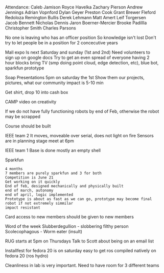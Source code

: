 Attendance:
Caleb Jamison
Royce Havelka
Zachary Pierson
Andrew Jennings
Adrian Vopnford
Dylan Geyer
Preston Cook
Grant Brewer
Fleford Redoloza
Remington Bullis
Derek Lehmann
Matt Amert
Leif Torgersen
Jacob Bennett
Nicholas Dennis
Jaron Boerner-Mercier
Brooke Padillla
Christopher Smith
Charles Parsons



No one is leaving who has an officer position
	So knowledge isn't lost
	Don't try to let people be in a position for 2 concecutive years
	
Mall expo
	Is next Saturday and sunday (1st and 2nd)
	Need volunteers to sign up on google docs
	Try to get an even spread of everyone having 2 hour blocks
	bring TV (smp doing point cloud, edge detection, etc), blue bot, sparkfun prototype

Soap Presentations
	5pm on saturday the 1st
	Show them our projects, pictures, what our community impact is
	5-10 min

Get shirt, drop 10 into cash box

CAMP
	video on creativity

If we do not have fully functioning robots by end of Feb, otherwise the robot may be scrapped

Course should be built

IEEE team 2
	It moves, moveable over serial, does not light on fire
	Sensors are in planning stage 
	meet at 6pm

IEEE team 1
	Base is done
	mostly an empty shell

Sparkfun

	4 months
	7 members are purely sparkfun and 3 for both
	Competition is June 21
	Get working on it quickly
	End of feb, designed mechanically and physically built
	end of march, autonomy
	end of april, logic implemented
	Prototype is about as fast as we can go, prototype may become final robot if not extremely simmilar
	impact resistant

Card access to new members should be given to new members


Word of the week
	Slubberdegullion - slobbering filthy person
	Scolecophagous - Worm eater (insult)

RUG starts at 5pm on Thursdays
	Talk to Scott about being on an email list
	
Installfest for fedora 20 is on saturday
	easy to get ros compiled natively on fedora 20 (ros hydro)

Cleanliness in lab is very important. Need to have room for 3 different teams